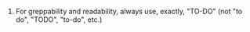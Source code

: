 1. For greppability and readability, always use, exactly, "TO-DO" (not "to do",
   "TODO", "to-do", etc.)
